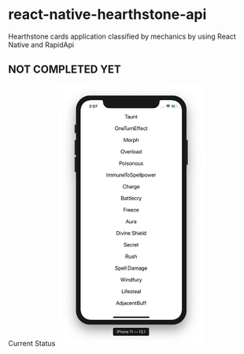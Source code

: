 # react-native-hearthstone-api
Hearthstone cards application classified by mechanics by using React Native and RapidApi

## NOT COMPLETED YET
Current Status
<img src="https://github.com/kdetry/react-native-hearthstone-api/blob/master/src/assets/images/current.png?raw=true" style="width: 300px;" />


